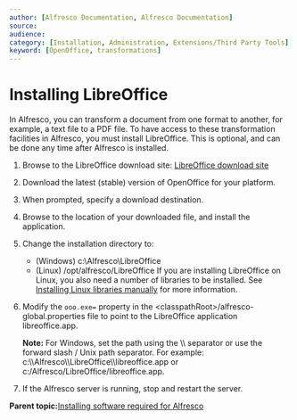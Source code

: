 ```yaml
---
author: [Alfresco Documentation, Alfresco Documentation]
source: 
audience: 
category: [Installation, Administration, Extensions/Third Party Tools]
keyword: [OpenOffice, transformations]
---
```


# Installing LibreOffice

In Alfresco, you can transform a document from one format to another, for example, a text file to a PDF file. To have access to these transformation facilities in Alfresco, you must install LibreOffice. This is optional, and can be done any time after Alfresco is installed.

1.  Browse to the LibreOffice download site: [LibreOffice download site](https://www.libreoffice.org/download/libreoffice-fresh/)

2.  Download the latest \(stable\) version of OpenOffice for your platform.

3.  When prompted, specify a download destination.

4.  Browse to the location of your downloaded file, and install the application.

5.  Change the installation directory to:

    -   \(Windows\) c:\\Alfresco\\LibreOffice
    -   \(Linux\) /opt/alfresco/LibreOffice
    If you are installing LibreOffice on Linux, you also need a number of libraries to be installed. See [Installing Linux libraries manually](../concepts/install-lolibfiles.md) for more information.

6.  Modify the `ooo.exe=` property in the <classpathRoot\>/alfresco-global.properties file to point to the LibreOffice application libreoffice.app.

    **Note:** For Windows, set the path using the \\\\ separator or use the forward slash / Unix path separator. For example: c:\\\\Alfresco\\\\LibreOffice\\\\libreoffice.app or c:/Alfresco/LibreOffice/libreoffice.app.

7.  If the Alfresco server is running, stop and restart the server.


**Parent topic:**[Installing software required for Alfresco](../concepts/prereq-opt-install.md)

